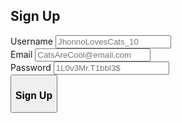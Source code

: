## Sign Up
<html>   
<form method = "post" id = "SignUpForm">
    <label for="user_name_signup">Username</label>
    <input type="text" id="user_name_signup" name="user_name_signup" placeholder="JhonnoLovesCats_10" value=""><br>
    <label for="user_email_signup">Email</label>
    <input type="text" id="user_email_signup" name="user_email_signup" placeholder="CatsAreCool@email.com" value=""><br>
    <label for="user_password_signup">Password</label>
    <input type="password" id="user_password_signup" name="user_password_signup" placeholder="1L0v3Mr.T1bbl3$" value=""><br>
    <button type="button" id="signup_submit"><h3>Sign Up</h3></button>
  </form> 
  <br><div id = "RegistrationError">
    <h3><b>ERROR: Registration Failed. Try Again. </b></h3>
  </div>
  <div id = "RegistrationSuccess">
    <h3><b>Registration Successful. </b></h3>
  </div>
  <style>
    #SignUpForm{
      max-height: 400px;
    }  
    #RegistrationError{
      text-align: center;
      align-self: center;
      background-color: rgb(223, 109, 109, 0.60);
      border-radius: 0.5em;
      min-height: 25px;
      width: 100%;
      line-height: 25px;
      display: none;
    }
    #RegistrationSuccess{
      text-align: center;
      align-self: center;
      background-color: rgb(109, 223, 109, 0.60);
      border-radius: 0.5em;
      min-height: 25px;
      width: 100%;
      line-height: 25px;
      display: none;
    }
  </style>
  <script>
    $("#signup_submit").click(async function() {
   var text = "HELLOOOOO"
    console.log(text)
    let user = document.getElementById("user_name_signup").value;
    let user_email = document.getElementById("user_email_signup").value;
    let pass = document.getElementById("user_password_signup").value;
    let url = "http://localhost:8086/api/users/create";
  
    const headers = {
        'Content-Type': 'application/json',
    };
    const body = JSON.stringify({username: user, email: user_email,  password: pass});

  try {
    let response = await fetch(url, {
        mode: 'cors',
        method: 'POST',
        headers: headers,
        body: body
    });
    let result = await response.json();
    console.log('Success:', result);
  if (result.status == "success"){
    document.getElementById("RegistrationSuccess").style.display = "block";
    document.getElementById("RegistrationError").style.display = "none";
  } else {
    document.getElementById("RegistrationError").style.display = "block";
    document.getElementById("RegistrationSuccess").style.display = "none";
  }
  } catch (error) {
    console.error('Error:', error);
  }

});
  </script>


  <script>
    /*$("#registration_submit").click(async function() {
        let user = document.getElementById("user_id_signup").value;
        let user_email = document.getElementById("user_email_signup").value;
        let pass = document.getElementById("user_password_signup").value;
        let url = "";
        const headers = {
            method: 'POST',
            mode: 'cors',
            cache: 'default',
            credentials: 'include',
            headers: {
                'Content-Type': 'application/json',
            },
            body: JSON.stringify({username: user, email: user_email,  password: pass}),
        };
        try {
            let response = await fetch(url, headers);
            let result = await response.json();
            console.log('Success:', result);
            if (result.status == "success"){
                document.getElementById("RegistrationSuccess").style.display = "block";
                document.getElementById("RegistrationError").style.display = "none";
            } else {
                document.getElementById("RegistrationError").style.display = "block";
                document.getElementById("RegistrationSuccess").style.display = "none";
            }
        } catch (error) {
            console.error('Error:', error);
        }
    });*/
  </script>
</html>